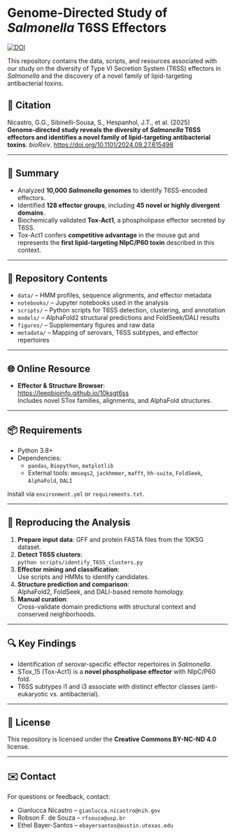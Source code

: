 # Genome-Directed Study of *Salmonella* T6SS Effectors

[![DOI](https://img.shields.io/badge/DOI-10.1101/2024.09.27.615498-blue)](https://doi.org/10.1101/2024.09.27.615498)

This repository contains the data, scripts, and resources associated with our study on the diversity of Type VI Secretion System (T6SS) effectors in *Salmonella* and the discovery of a novel family of lipid-targeting antibacterial toxins.

## 📰 Citation

Nicastro, G.G., Sibinelli-Sousa, S., Hespanhol, J.T., et al. (2025)  
**Genome-directed study reveals the diversity of *Salmonella* T6SS effectors and identifies a novel family of lipid-targeting antibacterial toxins**. *bioRxiv*. https://doi.org/10.1101/2024.09.27.615498

---

## 🧬 Summary

- Analyzed **10,000 *Salmonella* genomes** to identify T6SS-encoded effectors.
- Identified **128 effector groups**, including **45 novel or highly divergent domains**.
- Biochemically validated **Tox-Act1**, a phospholipase effector secreted by T6SS.
- Tox-Act1 confers **competitive advantage** in the mouse gut and represents the **first lipid-targeting NlpC/P60 toxin** described in this context.

---

## 🔬 Repository Contents

- `data/` – HMM profiles, sequence alignments, and effector metadata
- `notebooks/` – Jupyter notebooks used in the analysis
- `scripts/` – Python scripts for T6SS detection, clustering, and annotation
- `models/` – AlphaFold2 structural predictions and FoldSeek/DALI results
- `figures/` – Supplementary figures and raw data
- `metadata/` – Mapping of serovars, T6SS subtypes, and effector repertoires

---

## 🌐 Online Resource

- **Effector & Structure Browser**:  
  https://leepbioinfo.github.io/10ksgt6ss  
  Includes novel STox families, alignments, and AlphaFold structures.

---

## 📦 Requirements

- Python 3.8+
- Dependencies:
  - `pandas`, `Biopython`, `matplotlib`
  - External tools: `mmseqs2`, `jackhmmer`, `mafft`, `hh-suite`, `FoldSeek`, `AlphaFold`, `DALI`

Install via `environment.yml` or `requirements.txt`.

---

## 🚀 Reproducing the Analysis

1. **Prepare input data**: GFF and protein FASTA files from the 10KSG dataset.
2. **Detect T6SS clusters**:  
   `python scripts/identify_T6SS_clusters.py`
3. **Effector mining and classification**:  
   Use scripts and HMMs to identify candidates.
4. **Structure prediction and comparison**:  
   AlphaFold2, FoldSeek, and DALI-based remote homology.
5. **Manual curation**:  
   Cross-validate domain predictions with structural context and conserved neighborhoods.

---

## 🔍 Key Findings

- Identification of serovar-specific effector repertoires in *Salmonella*.
- STox_15 (Tox-Act1) is a **novel phospholipase effector** with NlpC/P60 fold.
- T6SS subtypes i1 and i3 associate with distinct effector classes (anti-eukaryotic vs. antibacterial).

---

## 📄 License

This repository is licensed under the **Creative Commons BY-NC-ND 4.0** license.

---

## ✉️ Contact

For questions or feedback, contact:

- Gianlucca Nicastro – `gianlucca.nicastro@nih.gov`
- Robson F. de Souza – `rfsouza@usp.br`
- Ethel Bayer-Santos – `ebayersantos@austin.utexas.edu`
